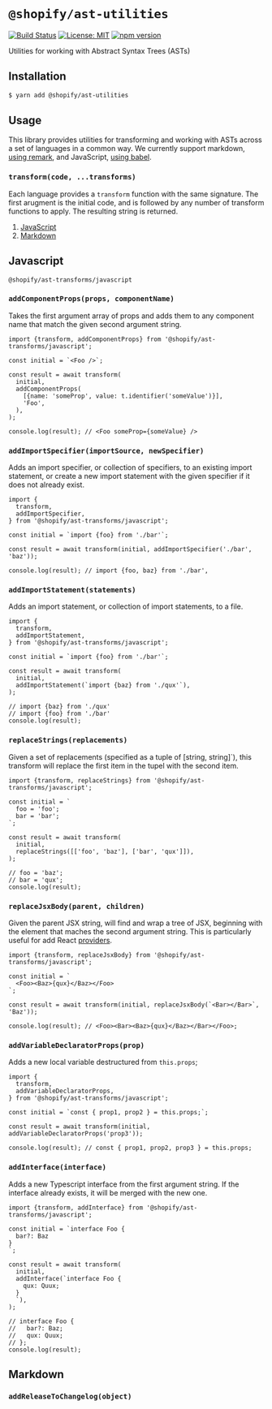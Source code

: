 # `@shopify/ast-utilities`

[![Build Status](https://travis-ci.org/Shopify/quilt.svg?branch=master)](https://travis-ci.org/Shopify/quilt)
[![License: MIT](https://img.shields.io/badge/License-MIT-green.svg)](LICENSE.md) [![npm version](https://badge.fury.io/js/%40shopify%2Fast-utilities.svg)](https://badge.fury.io/js/%40shopify%2Fast-utilities.svg)

Utilities for working with Abstract Syntax Trees (ASTs)

## Installation

```bash
$ yarn add @shopify/ast-utilities
```

## Usage

This library provides utilities for transforming and working with ASTs across a set of languages in a common way. We currently support markdown, [using remark](https://remark.js.org), and JavaScript, [using babel](https://babeljs.io/).

### `transform(code, ...transforms)`

Each language provides a `transform` function with the same signature. The first arugment is the initial code, and is followed by any number of transform functions to apply. The resulting string is returned.

1. [JavaScript](#javascript)
1. [Markdown](#markdown)

## Javascript

`@shopify/ast-transforms/javascript`

### `addComponentProps(props, componentName)`

Takes the first argument array of props and adds them to any component name that match the given second argument string.

```tsx
import {transform, addComponentProps} from '@shopify/ast-transforms/javascript';

const initial = `<Foo />`;

const result = await transform(
  initial,
  addComponentProps(
    [{name: 'someProp', value: t.identifier('someValue')}],
    'Foo',
  ),
);

console.log(result); // <Foo someProp={someValue} />
```

### `addImportSpecifier(importSource, newSpecifier)`

Adds an import specifier, or collection of specifiers, to an existing import statement, or create a new import statement with the given specifier if it does not already exist.

```tsx
import {
  transform,
  addImportSpecifier,
} from '@shopify/ast-transforms/javascript';

const initial = `import {foo} from './bar'`;

const result = await transform(initial, addImportSpecifier('./bar', 'baz'));

console.log(result); // import {foo, baz} from './bar',
```

### `addImportStatement(statements)`

Adds an import statement, or collection of import statements, to a file.

```tsx
import {
  transform,
  addImportStatement,
} from '@shopify/ast-transforms/javascript';

const initial = `import {foo} from './bar'`;

const result = await transform(
  initial,
  addImportStatement(`import {baz} from './qux'`),
);

// import {baz} from './qux'
// import {foo} from './bar'
console.log(result);
```

### `replaceStrings(replacements)`

Given a set of replacements (specified as a tuple of [string, string]`), this transform will replace the first item in the tupel with the second item.

```tsx
import {transform, replaceStrings} from '@shopify/ast-transforms/javascript';

const initial = `
  foo = 'foo';
  bar = 'bar';
`;

const result = await transform(
  initial,
  replaceStrings([['foo', 'baz'], ['bar', 'qux']]),
);

// foo = 'baz';
// bar = 'qux';
console.log(result);
```

### `replaceJsxBody(parent, children)`

Given the parent JSX string, will find and wrap a tree of JSX, beginning with the element that maches the second argument string. This is particularly useful for add React [providers](https://reactjs.org/docs/context.html#contextprovider).

```tsx
import {transform, replaceJsxBody} from '@shopify/ast-transforms/javascript';

const initial = `
  <Foo><Baz>{qux}</Baz></Foo>
`;

const result = await transform(initial, replaceJsxBody(`<Bar></Bar>`, 'Baz'));

console.log(result); // <Foo><Bar><Baz>{qux}</Baz></Bar></Foo>;
```

### `addVariableDeclaratorProps(prop)`

Adds a new local variable destructured from `this.props`;

```tsx
import {
  transform,
  addVariableDeclaratorProps,
} from '@shopify/ast-transforms/javascript';

const initial = `const { prop1, prop2 } = this.props;`;

const result = await transform(initial, addVariableDeclaratorProps('prop3'));

console.log(result); // const { prop1, prop2, prop3 } = this.props;
```

### `addInterface(interface)`

Adds a new Typescript interface from the first argument string. If the interface already exists, it will be merged with the new one.

```tsx
import {transform, addInterface} from '@shopify/ast-transforms/javascript';

const initial = `interface Foo {
  bar?: Baz
}
`;

const result = await transform(
  initial,
  addInterface(`interface Foo {
    qux: Quux;
  }
  `),
);

// interface Foo {
//   bar?: Baz;
//   qux: Quux;
// };
console.log(result);
```

## Markdown

### `addReleaseToChangelog(object)`
